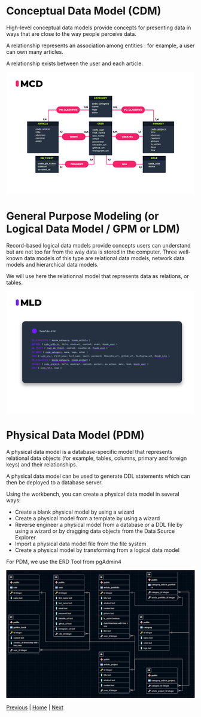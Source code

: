 # Conceptual Data Model (CDM)

High-level conceptual data models provide concepts for presenting data in ways that are close to the way people perceive data.

A relationship represents an association among entities : for example, a user can own many articles.

A relationship exists between the user and each article.

![MCD](./img/MCD_Yumelio.jpg)

# General Purpose Modeling (or Logical Data Model / GPM or LDM)

Record-based logical data models provide concepts users can understand but are not too far from the way data is stored in the computer.
Three well-known data models of this type are relational data models, network data models and hierarchical data models.

We will use here the relationnal model that represents data as relations, or tables.

![MLD](./img/MLD_Yumelio.jpg)

# Physical Data Model (PDM)

A physical data model is a database-specific model that represents relational data objects (for example, tables, columns, primary and foreign keys) and their relationships.

A physical data model can be used to generate DDL statements which can then be deployed to a database server.

Using the workbench, you can create a physical data model in several ways:

- Create a blank physical model by using a wizard
- Create a physical model from a template by using a wizard
- Reverse engineer a physical model from a database or a DDL file by using a wizard or by dragging data objects from the Data Source Explorer
- Import a physical data model file from the file system
- Create a physical model by transforming from a logical data model

For PDM, we use the ERD Tool from pgAdmin4

![PDM](./img/MPD.png)

[Previous](./03_usecase.md) | [Home](../README.md) | [Next](.)
